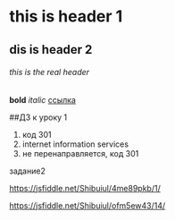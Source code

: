 # this is header 1
## dis is header 2
###### this is the real header
**bold**
*italic*
[ссылка](http://google.com)

##ДЗ к уроку 1

1. код 301
2. internet information services
3. не перенаправляется, код 301

задание2

https://jsfiddle.net/Shibuiul/4me89pkb/1/

https://jsfiddle.net/Shibuiul/ofm5ew43/14/ 
